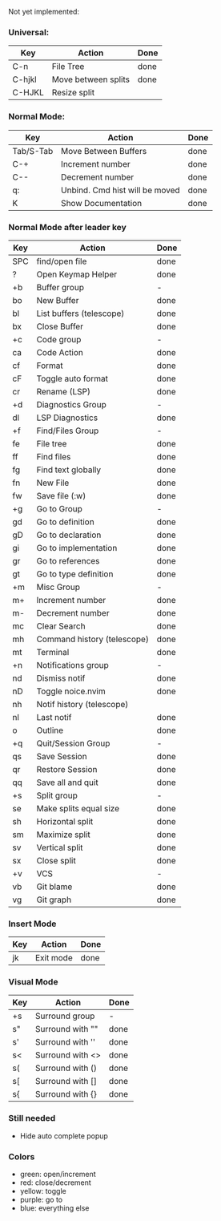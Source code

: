Not yet implemented:

### Universal:

| Key    | Action              | Done |
| ------ | ------------------- | ---- |
| C-n    | File Tree           | done |
| C-hjkl | Move between splits | done |
| C-HJKL | Resize split        |      |

### Normal Mode:

| Key       | Action                         | Done |
| --------- | ------------------------------ | ---- |
| Tab/S-Tab | Move Between Buffers           | done |
| C-+       | Increment number               | done |
| C--       | Decrement number               | done |
| q:        | Unbind. Cmd hist will be moved | done |
| K         | Show Documentation             | done |

### Normal Mode after leader key

| Key | Action                      | Done |
| --- | --------------------------- | ---- |
| SPC | find/open file              | done |
| ?   | Open Keymap Helper          | done |
| +b  | Buffer group                | -    |
| bo  | New Buffer                  | done |
| bl  | List buffers (telescope)    | done |
| bx  | Close Buffer                | done |
| +c  | Code group                  | -    |
| ca  | Code Action                 | done |
| cf  | Format                      | done |
| cF  | Toggle auto format          | done |
| cr  | Rename (LSP)                | done |
| +d  | Diagnostics Group           | -    |
| dl  | LSP Diagnostics             | done |
| +f  | Find/Files Group            | -    |
| fe  | File tree                   | done |
| ff  | Find files                  | done |
| fg  | Find text globally          | done |
| fn  | New File                    | done |
| fw  | Save file (:w)              | done |
| +g  | Go to Group                 | -    |
| gd  | Go to definition            | done |
| gD  | Go to declaration           | done |
| gi  | Go to implementation        | done |
| gr  | Go to references            | done |
| gt  | Go to type definition       | done |
| +m  | Misc Group                  | -    |
| m+  | Increment number            | done |
| m-  | Decrement number            | done |
| mc  | Clear Search                | done |
| mh  | Command history (telescope) | done |
| mt  | Terminal                    | done |
| +n  | Notifications group         | -    |
| nd  | Dismiss notif               | done |
| nD  | Toggle noice.nvim           | done |
| nh  | Notif history (telescope)   |      |
| nl  | Last notif                  | done |
| o   | Outline                     | done |
| +q  | Quit/Session Group          | -    |
| qs  | Save Session                | done |
| qr  | Restore Session             | done |
| qq  | Save all and quit           | done |
| +s  | Split group                 | -    |
| se  | Make splits equal size      | done |
| sh  | Horizontal split            | done |
| sm  | Maximize split              | done |
| sv  | Vertical split              | done |
| sx  | Close split                 | done |
| +v  | VCS                         | -    |
| vb  | Git blame                   | done |
| vg  | Git graph                   | done |

### Insert Mode

| Key | Action    | Done |
| --- | --------- | ---- |
| jk  | Exit mode | done |

### Visual Mode

| Key | Action           | Done |
| --- | ---------------- | ---- |
| +s  | Surround group   | -    |
| s"  | Surround with "" | done |
| s'  | Surround with '' | done |
| s<  | Surround with <> | done |
| s(  | Surround with () | done |
| s[  | Surround with [] | done |
| s{  | Surround with {} | done |

### Still needed

- Hide auto complete popup

### Colors

- green: open/increment
- red: close/decrement
- yellow: toggle
- purple: go to
- blue: everything else
